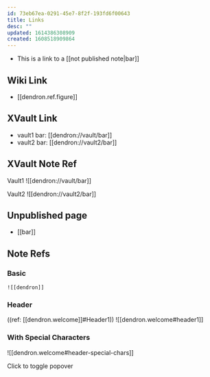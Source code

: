 ```yaml
---
id: 73eb67ea-0291-45e7-8f2f-193fd6f00643
title: Links
desc: ""
updated: 1614386308909
created: 1608518909864
---
```


- This is a link to a [[not published note|bar]]

## Wiki Link

- [[dendron.ref.figure]]

## XVault Link

- vault1 bar: [[dendron://vault/bar]]
- vault2 bar: [[dendron://vault2/bar]]

## XVault Note Ref

Vault1
![[dendron://vault/bar]]

Vault2
![[dendron://vault2/bar]]

## Unpublished page

- [[bar]]

## Note Refs

### Basic

`![[dendron]]`

### Header

((ref: [[dendron.welcome]]#Header1))
![[dendron.welcome#header1]]

### With Special Characters

![[dendron.welcome#header-special-chars]]

<a data-toggle="popover" title="Popover title" data-content="And here's some amazing content. It's very engaging. Right?">Click to toggle popover</a>
